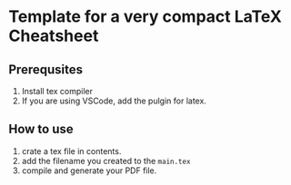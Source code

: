 # Template for a very compact LaTeX Cheatsheet

## Prerequsites
1. Install tex compiler
2. If you are using VSCode, add the pulgin for latex.

## How to use
1. crate a tex file in contents.
2. add the filename you created to the `main.tex`
3. compile and generate your PDF file.

